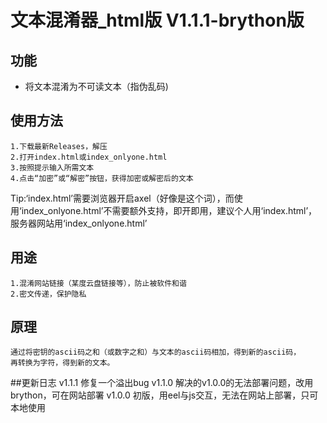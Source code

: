 # 文本混淆器_html版 V1.1.1-brython版
## 功能
- 将文本混淆为不可读文本（指伪乱码)
## 使用方法
    1.下载最新Releases，解压
    2.打开index.html或index_onlyone.html
    3.按照提示输入所需文本
    4.点击“加密”或“解密”按钮，获得加密或解密后的文本
Tip:‘index.html’需要浏览器开启axel（好像是这个词），而使用‘index_onlyone.html’不需要额外支持，即开即用，建议个人用‘index.html’，服务器网站用‘index_onlyone.html’
## 用途
    1.混淆网站链接（某度云盘链接等），防止被软件和谐
    2.密文传递，保护隐私
## 原理
    通过将密钥的ascii码之和（或数字之和）与文本的ascii码相加，得到新的ascii码，
    再转换为字符，得到新的文本。
##更新日志
    v1.1.1
    修复一个溢出bug
    v1.1.0
    解决的v1.0.0的无法部署问题，改用brython，可在网站部署
    v1.0.0
    初版，用eel与js交互，无法在网站上部署，只可本地使用
    
    